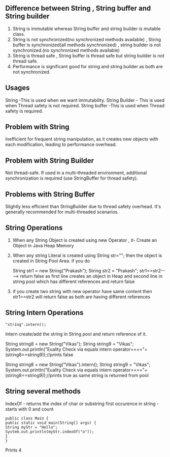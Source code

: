 **Difference between String , String buffer and String builder**
----------------------------------------------------------------
1. String is immutable whereas String buffer and string builder is mutable class.
2. String is not synchronized(no synchronized methods available) , String buffer is synchronized(all methods synchronized)
, string builder is not synchronized.(no synchronized methods available)
3. String is thread safe , String buffer is thread safe but string builder is not thread safe.
4. Performance is significant good for string and string builder as both are not synchronized.

**Usages** 
------------
String -This is used when we want immutability.
String Builder - This is used when Thread safety is not required.
String buffer -This is used when Thread safety is required.

**Problem with String**
-----------------------
Inefficient for frequent string manipulation, as it creates new objects with each modification, 
leading to performance overhead.

**Problem with String Builder**
-----------------------
Not thread-safe. If used in a multi-threaded environment, additional synchronization is required 
(use StringBuffer for thread safety).

**Problems with String Buffer**
-------------------------------
Slightly less efficient than StringBuilder due to thread safety overhead. It's generally recommended for 
multi-threaded scenarios.

**String Operations**
---------------------
1. When any String Object is created using new Operator , it-
        Create an Object in Java Heap Memory
2. When any string Literal is created using String str=""; then the object is created in String Pool Area.
    if you do 

    String str1 = new String("Prakash");
    String str2 = "Prakash";
    str1==str2----> return false as first line creates an object in Heap and second line in string pool 
    which has different references and return false
3. if you create two string with new operator have same content then str1==str2 will return false as both 
are having different references

**String Intern Operations**
----------------------------
    "string".intern();

Intern create/add the string in String pool and return reference of it.

String string8 = new String("Vikas");
String string9 = "Vikas";
System.out.println("Euality Check via equals intern operator===="+(string8==string9));//prints false

String string8 = new String("Vikas").intern();
String string9 = "Vikas";
System.out.println("Euality Check via equals intern operator===="+(string8==string9));//prints true 
as same string is returned from pool


**String several methods**
---------------------------

IndexOf - returns the index of char or substring first occurence in string
-starts with 0 and count

    public class Main {
    public static void main(String[] args) {
    String myStr = "Hello";
    System.out.println(myStr.indexOf("o"));
    }
    }

Prints 4

